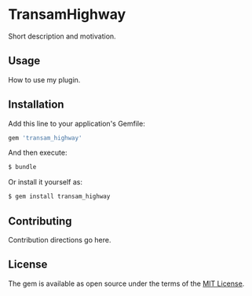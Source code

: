 # TransamHighway
Short description and motivation.

## Usage
How to use my plugin.

## Installation
Add this line to your application's Gemfile:

```ruby
gem 'transam_highway'
```

And then execute:
```bash
$ bundle
```

Or install it yourself as:
```bash
$ gem install transam_highway
```

## Contributing
Contribution directions go here.

## License
The gem is available as open source under the terms of the [MIT License](https://opensource.org/licenses/MIT).

